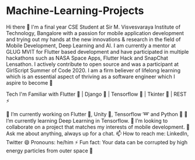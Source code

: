 # Machine-Learning-Projects
Hi there 👋
I'm a final year CSE Student at Sir M. Visvesvaraya Institute of Technology, Bangalore with a passion for mobile application development and trying out my hands at the new innovations & research in the field of Mobile Development, Deep Learning and AI. I am currently a mentor at GLUG MVIT for Flutter based development and have participated in multiple hackathons such as NASA Space Apps, Flutter Hack and SnapChat Lensathon. I actively contribute to open source and was a participant at GirlScript Summer of Code 2020. I am a firm believer of lifelong learning which is an essential aspect of thriving as a software engineer which I aspire to become 💫

Tech I'm Familiar with
Flutter 💙 | Django 💚 | Tensorflow 💛 | Tkinter 💜 | REST ⚡

🔭 I’m currently working on Flutter 📱, Unity 📼, Tensorflow ➿ and Python 🐍
🌱 I’m currently learning Deep Learning in Tensorflow.
👯 I’m looking to collaborate on a project that matches my interests of mobile development.
💬 Ask me about anything, always up for a chat.
📫 How to reach me: LinkedIn, Twitter
😄 Pronouns: he/him
⚡ Fun fact: Your data can be corrupted by high energy particles from outer space 😬
